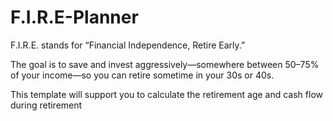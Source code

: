 # F.I.R.E-Planner
F.I.R.E. stands for “Financial Independence, Retire Early.” 

The goal is to save and invest aggressively—somewhere between 50–75% of your income—so you can retire sometime in your 30s or 40s.

This template will support you to calculate the retirement age and cash flow during retirement
